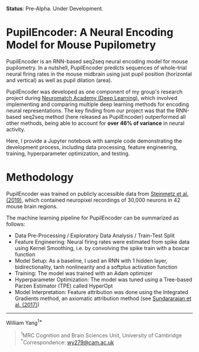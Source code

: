 **Status**: Pre-Alpha. Under Development.

# PupilEncoder: A Neural Encoding Model for Mouse Pupilometry
PupilEncoder is an RNN-based seq2seq neural encoding model for mouse pupilometry. In a nutshell, PupilEncoder predicts sequences of whole-trial neural firing rates in the mouse midbrain using just pupil position (horizontal and vertical) as well as pupil dilation (area). 

PupilEncoder was developed as one component of my group's research project during [Neuromatch Academy (Deep Learning)](https://academy.neuromatch.io/courses#h.2no8o2qptswv), which involved implementing and comparing multiple deep learning methods for encoding neural representations. The key finding from our project was that the RNN-based seq2seq method (here released as PupilEncoder) outperformed all other methods, being able to account for **over 46% of variance** in neural activity.

Here, I provide a Jupyter notebook with sample code demonstrating the development process, including data processing, feature engineering, training, hyperparameter optimization, and testing.

# Methodology
PupilEncoder was trained on publicly accessible data from [Steinmetz et al. (2019)](https://doi.org/10.1038/s41586-019-1787-x), which contained neuropixel recordings of 30,000 neurons in 42 mouse brain regions. 

The machine learning pipeline for PupilEncoder can be summarized as follows:
- Data Pre-Processing / Exploratory Data Analysis / Train-Test Split
- Feature Engineering: Neural firing rates were estimated from spike data using Kernel Smoothing, i.e. by convolving the spike train with a boxcar function
- Model Setup: As a baseline, I used an RNN with 1 hidden layer, bidirectionality, tanh nonlinearity and a softplus activation function
- Training: The model was trained with an Adam optimizer
- Hyperparameter Optimization: The model was tuned using a Tree-based Parzen Estimator (TPE) called HyperOpt
- Model Interpretation: Feature attribution was done using the Integrated Gradients method, an axiomatic attribution method (see [Sundararajan et al. (2017)](http://proceedings.mlr.press/v70/sundararajan17a.html))

---
William Yang<sup>1*</sup>
> <sup>1</sup>MRC Cognition and Brain Sciences Unit, University of Cambridge \
> <sup>*</sup>Correspondence: wy279@cam.ac.uk
